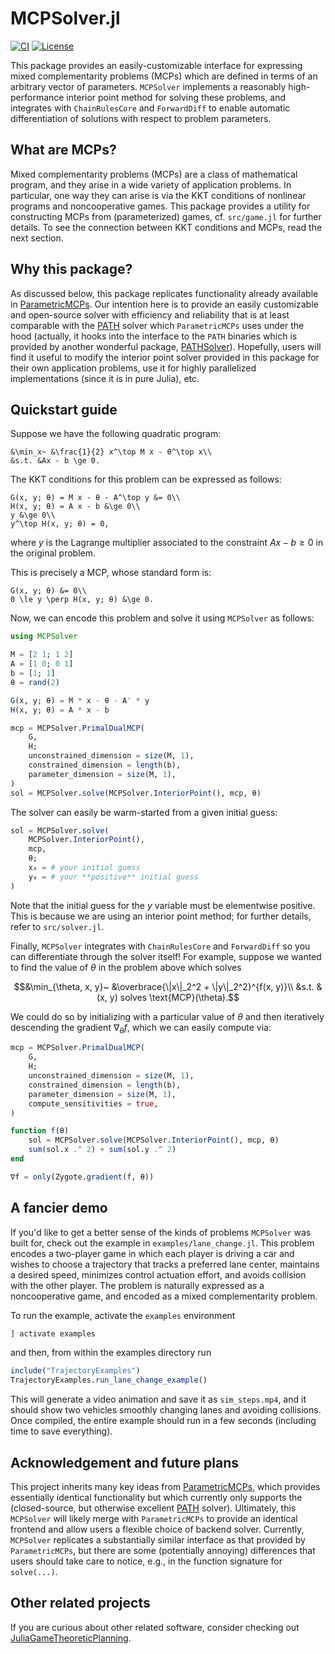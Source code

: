 # MCPSolver.jl

[![CI](https://github.com/CLeARoboticsLab/MCPSolver.jl/actions/workflows/test.yml/badge.svg)](https://github.com/CLeARoboticsLab/MCPSolver.jl/actions/workflows/test.yml)
[![License](https://img.shields.io/badge/license-BSD-new)](https://opensource.org/license/bsd-3-clause)

This package provides an easily-customizable interface for expressing mixed complementarity problems (MCPs) which are defined in terms of an arbitrary vector of parameters. `MCPSolver` implements a reasonably high-performance interior point method for solving these problems, and integrates with `ChainRulesCore` and `ForwardDiff` to enable automatic differentiation of solutions with respect to problem parameters.

## What are MCPs?

Mixed complementarity problems (MCPs) are a class of mathematical program, and they arise in a wide variety of application problems. In particular, one way they can arise is via the KKT conditions of nonlinear programs and noncooperative games. This package provides a utility for constructing MCPs from (parameterized) games, cf. `src/game.jl` for further details. To see the connection between KKT conditions and MCPs, read the next section.

## Why this package?

As discussed below, this package replicates functionality already available in [ParametricMCPs](https://github.com/JuliaGameTheoreticPlanning/ParametricMCPs.jl). Our intention here is to provide an easily customizable and open-source solver with efficiency and reliability that is at least comparable with the [PATH](https://pages.cs.wisc.edu/~ferris/path.html) solver which `ParametricMCPs` uses under the hood (actually, it hooks into the interface to the `PATH` binaries which is provided by another wonderful package, [PATHSolver](https://github.com/chkwon/PATHSolver.jl)). Hopefully, users will find it useful to modify the interior point solver provided in this package for their own application problems, use it for highly parallelized implementations (since it is in pure Julia), etc.

## Quickstart guide

Suppose we have the following quadratic program:
```displaymath
&\min_x~ &\frac{1}{2} x^\top M x - θ^\top x\\
&s.t. &Ax - b \ge 0.
```

The KKT conditions for this problem can be expressed as follows:
```displaymath
G(x, y; θ) = M x - θ - A^\top y &= 0\\
H(x, y; θ) = A x - b &\ge 0\\
y &\ge 0\\
y^\top H(x, y; θ) = 0,
```
where $y$ is the Lagrange multiplier associated to the constraint $Ax - b \ge 0$ in the original problem.

This is precisely a MCP, whose standard form is:
```displaymath
G(x, y; θ) &= 0\\
0 \le y \perp H(x, y; θ) &\ge 0.
```

Now, we can encode this problem and solve it using `MCPSolver` as follows:

```julia
using MCPSolver

M = [2 1; 1 2]
A = [1 0; 0 1]
b = [1; 1]
θ = rand(2)

G(x, y; θ) = M * x - θ - A' * y
H(x, y; θ) = A * x - b

mcp = MCPSolver.PrimalDualMCP(
    G,
    H;
    unconstrained_dimension = size(M, 1),
    constrained_dimension = length(b),
    parameter_dimension = size(M, 1),
)
sol = MCPSolver.solve(MCPSolver.InteriorPoint(), mcp, θ)
```

The solver can easily be warm-started from a given initial guess:
```julia
sol = MCPSolver.solve(
    MCPSolver.InteriorPoint(),
    mcp,
    θ;
    x₀ = # your initial guess
    y₀ = # your **positive** initial guess
)
```

Note that the initial guess for the $y$ variable must be elementwise positive. This is because we are using an interior point method; for further details, refer to `src/solver.jl`.

Finally, `MCPSolver` integrates with `ChainRulesCore` and `ForwardDiff` so you can differentiate through the solver itself! For example, suppose we wanted to find the value of $\theta$ in the problem above which solves
```math
&\min_{\theta, x, y}~ &\overbrace{\|x\|_2^2 + \|y\|_2^2}^{f(x, y)}\\
&s.t. &(x, y) solves \text{MCP}(\theta).
```
We could do so by initializing with a particular value of $\theta$ and then iteratively descending the gradient $\nabla_\theta f$, which we can easily compute via:
```julia
mcp = MCPSolver.PrimalDualMCP(
    G,
    H;
    unconstrained_dimension = size(M, 1),
    constrained_dimension = length(b),
    parameter_dimension = size(M, 1),
    compute_sensitivities = true,
)

function f(θ)
    sol = MCPSolver.solve(MCPSolver.InteriorPoint(), mcp, θ)
    sum(sol.x .^ 2) + sum(sol.y .^ 2)
end

∇f = only(Zygote.gradient(f, θ))
```

## A fancier demo

If you'd like to get a better sense of the kinds of problems `MCPSolver` was built for, check out the example in `examples/lane_change.jl`. This problem encodes a two-player game in which each player is driving a car and wishes to choose a trajectory that tracks a preferred lane center, maintains a desired speed, minimizes control actuation effort, and avoids collision with the other player. The problem is naturally expressed as a noncooperative game, and encoded as a mixed complementarity problem.

To run the example, activate the `examples` environment
```julia
] activate examples
```
and then, from within the examples directory run
```julia
include("TrajectoryExamples")
TrajectoryExamples.run_lane_change_example()
```

This will generate a video animation and save it as `sim_steps.mp4`, and it should show two vehicles smoothly changing lanes and avoiding collisions. Once compiled, the entire example should run in a few seconds (including time to save everything).

## Acknowledgement and future plans

This project inherits many key ideas from [ParametricMCPs](https://github.com/JuliaGameTheoreticPlanning/ParametricMCPs.jl), which provides essentially identical functionality but which currently only supports the (closed-source, but otherwise excellent [PATH](https://pages.cs.wisc.edu/~ferris/path.html) solver). Ultimately, this `MCPSolver` will likely merge with `ParametricMCPs` to provide an identical frontend and allow users a flexible choice of backend solver. Currently, `MCPSolver` replicates a substantially similar interface as that provided by `ParametricMCPs`, but there are some (potentially annoying) differences that users should take care to notice, e.g., in the function signature for `solve(...)`.

## Other related projects

If you are curious about other related software, consider checking out [JuliaGameTheoreticPlanning](https://github.com/orgs/JuliaGameTheoreticPlanning/repositories).
